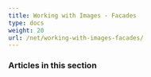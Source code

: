 ```yaml
---
title: Working with Images - Facades
type: docs
weight: 20
url: /net/working-with-images-facades/
---
```


### **Articles in this section**

